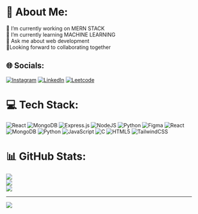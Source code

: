 # 💫 About Me:
🔭 I’m currently working on MERN STACK<br>🌱 I’m currently learning MACHINE LEARNING<br>💬 Ask me about web development<br>🤝Looking forward to collaborating together


## 🌐 Socials:
[![Instagram](https://img.shields.io/badge/Instagram-%23E4405F.svg?logo=Instagram&logoColor=white)](https://instagram.com/_shivangi_shree) [![LinkedIn](https://img.shields.io/badge/LinkedIn-%230077B5.svg?logo=linkedin&logoColor=white)](https://linkedin.com/in/shivangi-shree-514348258) [![Leetcode](https://user-images.githubusercontent.com/63964149/152531278-5e01909d-0c2e-412a-8acc-4a06863c244d.png)](https://leetcode.com/u/shivangishree020/) 

# 💻 Tech Stack:
![React](https://img.shields.io/badge/react-%2320232a.svg?style=for-the-badge&logo=react&logoColor=%2361DAFB) ![MongoDB](https://img.shields.io/badge/MongoDB-%234ea94b.svg?style=for-the-badge&logo=mongodb&logoColor=white) ![Express.js](https://img.shields.io/badge/express.js-%23404d59.svg?style=for-the-badge&logo=express&logoColor=%2361DAFB) ![NodeJS](https://img.shields.io/badge/node.js-6DA55F?style=for-the-badge&logo=node.js&logoColor=white) ![Python](https://img.shields.io/badge/python-3670A0?style=for-the-badge&logo=python&logoColor=ffdd54) ![Figma](https://img.shields.io/badge/figma-%23F24E1E.svg?style=for-the-badge&logo=figma&logoColor=white) ![React](https://img.shields.io/badge/react-%2320232a.svg?style=for-the-badge&logo=react&logoColor=%2361DAFB) ![MongoDB](https://img.shields.io/badge/MongoDB-%234ea94b.svg?style=for-the-badge&logo=mongodb&logoColor=white) ![Python](https://img.shields.io/badge/python-3670A0?style=for-the-badge&logo=python&logoColor=ffdd54) ![JavaScript](https://img.shields.io/badge/javascript-%23323330.svg?style=for-the-badge&logo=javascript&logoColor=%23F7DF1E) ![C](https://img.shields.io/badge/c-%2300599C.svg?style=for-the-badge&logo=c&logoColor=white) ![HTML5](https://img.shields.io/badge/html5-%23E34F26.svg?style=for-the-badge&logo=html5&logoColor=white) ![TailwindCSS](https://img.shields.io/badge/tailwindcss-%2338B2AC.svg?style=for-the-badge&logo=tailwind-css&logoColor=white)
# 📊 GitHub Stats:
![](https://github-readme-stats.vercel.app/api?username=Shivangi917&theme=dark&hide_border=false&include_all_commits=false&count_private=false)<br/>
![](https://github-readme-streak-stats.herokuapp.com/?user=Shivangi917&theme=dark&hide_border=false)<br/>
![](https://github-readme-stats.vercel.app/api/top-langs/?username=Shivangi917&theme=dark&hide_border=false&include_all_commits=false&count_private=false&layout=compact)

---
[![](https://visitcount.itsvg.in/api?id=Shivangi917&icon=0&color=0)](https://visitcount.itsvg.in)

<!-- Proudly created with GPRM ( https://gprm.itsvg.in ) -->
